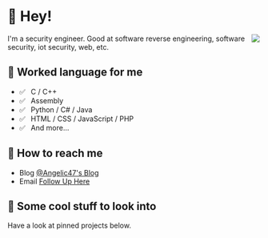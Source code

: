 # 👋 Hey!

<img align="right" src="https://github-readme-stats.vercel.app/api?username=Co2333&show_icons=true&icon_color=0366d6&text_color=24292e&bg_color=ffffff&hide_title=true" />

I'm a security engineer. Good at software reverse engineering, software security, iot security, web, etc.

## 💬 Worked language for me

- ✅ ⁠ ⁢⁣⁡⁠ ⁢⁣⁡C / C++ 
- ✅ ⁠ ⁢⁣⁡⁠ ⁢⁣⁡Assembly
- ✅ ⁠ ⁢⁣⁡⁠ ⁢⁣⁡Python / C# / Java
- ✅ ⁠ ⁢⁣⁡⁠ ⁢⁣⁡HTML / CSS / JavaScript / PHP
- ✅ ⁠ ⁢⁣⁡⁠ ⁢⁣⁡And more...

## 📮 How to reach me

- Blog [@Angelic47's Blog](https://www.angelic47.com)
- Email [Follow Up Here](mailto:admin@angelic47.com)

## 👀 Some cool stuff to look into 

Have a look at pinned projects below.


